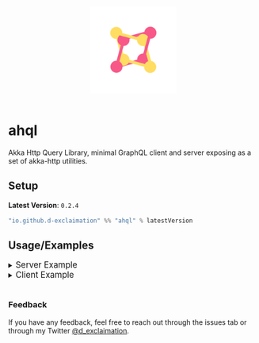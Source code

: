<p align="center">
<img src="https://github.com/d-exclaimation/ahql/blob/main/icon.png" width="175" alt="logo" style="margin:1rem;"/>
</p>
<p align="center"> <h1>ahql</h1></p>


Akka Http Query Library, minimal GraphQL client and server exposing as a set of akka-http utilities.

## Setup

**Latest Version**: `0.2.4`

```sbt
"io.github.d-exclaimation" %% "ahql" % latestVersion
```

## Usage/Examples

<details>
<summary>
	<big>Server Example</big>
</summary>

#### Using a Server instance

```scala
object Main extends SprayJsonSupport {
  implicit val system: ActorSystem[Nothing] =
    ActorSystem(Behaviors.empty, "--")

  val gqlServer: Ahql.Server[Context, Unit] =
    Ahql.createServer[Context, Unit](schema, (),
      httpMethodStrategy = HttpMethodStrategy.queryOnlyGet
    )

  val route: Route = path("graphql") {
    optionalHeaderValueByName("Authorization") { auth =>
      val context = Context(auth)
      gqlServer.applyMiddleware(context)
    }
  }
}
```

#### Using a shorthand

```scala
object Main extends SprayJsonSupport {
  implicit val system: ActorSystem[Nothing] =
    ActorSystem(Behaviors.empty, "--")

  val route: Route = path("graphql") {
    optionalHeaderValueByName("Authorization") { auth =>
      val context = Context(auth)
      Ahql.applyMiddleware[Context, Unit](schema, context, (),
        httpMethodStrategy = HttpMethodStrategy.queryOnlyGet
      )
    }
  }
}
```

Both will gave out two endpoints

```http
POST: ".../graphql"
GET: ".../graphql"
```

</details>


<details>
<summary>
	<big>Client Example</big>
</summary>

#### Using a Client instance

```scala
object Main extends SprayJsonSupport {
  implicit val system: ActorSystem[Nothing] =
    ActorSystem(Behaviors.empty, "--")

  val gqlClient: Ahql.Client =
    Ahql.createClient("http://localhost:4000/graphql")

  val query: ast.Document =
    graphql"""
    query {
      someField {
        nested1
        nested2
      }
    }
  """

  val GqlResponse(data, errors) = gqlClient
    .fetch(query = query,
      headers = headers.Authorization("Bearer token") :: Nil
    )
  // data: Option[JsObject]
  // errors: Option[Vector[JsObject]]
}
```

#### Using a shorthand

```scala
object Main extends SprayJsonSupport {
  implicit val system: ActorSystem[Nothing] =
    ActorSystem(Behaviors.empty, "--")

  val query: ast.Document =
    graphql"""
    query {
      someField {
        nested1
        nested2
      }
    }
  """

  val GqlResponse(data, errors) = Ahql
    .fetch(
      endpoint = "http://localhost:4000/graphql",
      query = query,
      headers = headers.Authorization("Bearer token") :: Nil
    )
  // data: Option[JsObject]
  // errors: Option[Vector[JsObject]]
}
```

</details>

<br/>

<!-- - [Getting Started](https://overlayer.netlify.app/docs/intro) -->

### Feedback

If you have any feedback, feel free to reach out through the issues tab or through my
Twitter [@d_exclaimation](https://twitter.com/d_exclaimation).
